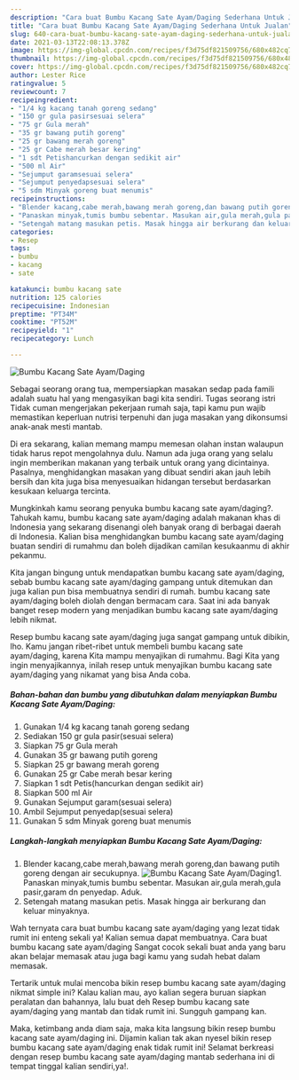 ```yaml
---
description: "Cara buat Bumbu Kacang Sate Ayam/Daging Sederhana Untuk Jualan"
title: "Cara buat Bumbu Kacang Sate Ayam/Daging Sederhana Untuk Jualan"
slug: 640-cara-buat-bumbu-kacang-sate-ayam-daging-sederhana-untuk-jualan
date: 2021-03-13T22:08:13.378Z
image: https://img-global.cpcdn.com/recipes/f3d75df821509756/680x482cq70/bumbu-kacang-sate-ayamdaging-foto-resep-utama.jpg
thumbnail: https://img-global.cpcdn.com/recipes/f3d75df821509756/680x482cq70/bumbu-kacang-sate-ayamdaging-foto-resep-utama.jpg
cover: https://img-global.cpcdn.com/recipes/f3d75df821509756/680x482cq70/bumbu-kacang-sate-ayamdaging-foto-resep-utama.jpg
author: Lester Rice
ratingvalue: 5
reviewcount: 7
recipeingredient:
- "1/4 kg kacang tanah goreng sedang"
- "150 gr gula pasirsesuai selera"
- "75 gr Gula merah"
- "35 gr bawang putih goreng"
- "25 gr bawang merah goreng"
- "25 gr Cabe merah besar kering"
- "1 sdt Petishancurkan dengan sedikit air"
- "500 ml Air"
- "Sejumput garamsesuai selera"
- "Sejumput penyedapsesuai selera"
- "5 sdm Minyak goreng buat menumis"
recipeinstructions:
- "Blender kacang,cabe merah,bawang merah goreng,dan bawang putih goreng dengan air secukupnya."
- "Panaskan minyak,tumis bumbu sebentar. Masukan air,gula merah,gula pasir,garam dn penyedap. Aduk."
- "Setengah matang masukan petis. Masak hingga air berkurang dan keluar minyaknya."
categories:
- Resep
tags:
- bumbu
- kacang
- sate

katakunci: bumbu kacang sate 
nutrition: 125 calories
recipecuisine: Indonesian
preptime: "PT34M"
cooktime: "PT52M"
recipeyield: "1"
recipecategory: Lunch

---
```



![Bumbu Kacang Sate Ayam/Daging](https://img-global.cpcdn.com/recipes/f3d75df821509756/680x482cq70/bumbu-kacang-sate-ayamdaging-foto-resep-utama.jpg)

Sebagai seorang orang tua, mempersiapkan masakan sedap pada famili adalah suatu hal yang mengasyikan bagi kita sendiri. Tugas seorang istri Tidak cuman mengerjakan pekerjaan rumah saja, tapi kamu pun wajib memastikan keperluan nutrisi terpenuhi dan juga masakan yang dikonsumsi anak-anak mesti mantab.

Di era  sekarang, kalian memang mampu memesan olahan instan walaupun tidak harus repot mengolahnya dulu. Namun ada juga orang yang selalu ingin memberikan makanan yang terbaik untuk orang yang dicintainya. Pasalnya, menghidangkan masakan yang dibuat sendiri akan jauh lebih bersih dan kita juga bisa menyesuaikan hidangan tersebut berdasarkan kesukaan keluarga tercinta. 



Mungkinkah kamu seorang penyuka bumbu kacang sate ayam/daging?. Tahukah kamu, bumbu kacang sate ayam/daging adalah makanan khas di Indonesia yang sekarang disenangi oleh banyak orang di berbagai daerah di Indonesia. Kalian bisa menghidangkan bumbu kacang sate ayam/daging buatan sendiri di rumahmu dan boleh dijadikan camilan kesukaanmu di akhir pekanmu.

Kita jangan bingung untuk mendapatkan bumbu kacang sate ayam/daging, sebab bumbu kacang sate ayam/daging gampang untuk ditemukan dan juga kalian pun bisa membuatnya sendiri di rumah. bumbu kacang sate ayam/daging boleh diolah dengan bermacam cara. Saat ini ada banyak banget resep modern yang menjadikan bumbu kacang sate ayam/daging lebih nikmat.

Resep bumbu kacang sate ayam/daging juga sangat gampang untuk dibikin, lho. Kamu jangan ribet-ribet untuk membeli bumbu kacang sate ayam/daging, karena Kita mampu menyajikan di rumahmu. Bagi Kita yang ingin menyajikannya, inilah resep untuk menyajikan bumbu kacang sate ayam/daging yang nikamat yang bisa Anda coba.

<!--inarticleads1-->

##### Bahan-bahan dan bumbu yang dibutuhkan dalam menyiapkan Bumbu Kacang Sate Ayam/Daging:

1. Gunakan 1/4 kg kacang tanah goreng sedang
1. Sediakan 150 gr gula pasir(sesuai selera)
1. Siapkan 75 gr Gula merah
1. Gunakan 35 gr bawang putih goreng
1. Siapkan 25 gr bawang merah goreng
1. Gunakan 25 gr Cabe merah besar kering
1. Siapkan 1 sdt Petis(hancurkan dengan sedikit air)
1. Siapkan 500 ml Air
1. Gunakan Sejumput garam(sesuai selera)
1. Ambil Sejumput penyedap(sesuai selera)
1. Gunakan 5 sdm Minyak goreng buat menumis




<!--inarticleads2-->

##### Langkah-langkah menyiapkan Bumbu Kacang Sate Ayam/Daging:

1. Blender kacang,cabe merah,bawang merah goreng,dan bawang putih goreng dengan air secukupnya.
<img src="https://img-global.cpcdn.com/steps/89711059e912d6f6/160x128cq70/bumbu-kacang-sate-ayamdaging-langkah-memasak-1-foto.jpg" alt="Bumbu Kacang Sate Ayam/Daging">1. Panaskan minyak,tumis bumbu sebentar. Masukan air,gula merah,gula pasir,garam dn penyedap. Aduk.
1. Setengah matang masukan petis. Masak hingga air berkurang dan keluar minyaknya.




Wah ternyata cara buat bumbu kacang sate ayam/daging yang lezat tidak rumit ini enteng sekali ya! Kalian semua dapat membuatnya. Cara buat bumbu kacang sate ayam/daging Sangat cocok sekali buat anda yang baru akan belajar memasak atau juga bagi kamu yang sudah hebat dalam memasak.

Tertarik untuk mulai mencoba bikin resep bumbu kacang sate ayam/daging nikmat simple ini? Kalau kalian mau, ayo kalian segera buruan siapkan peralatan dan bahannya, lalu buat deh Resep bumbu kacang sate ayam/daging yang mantab dan tidak rumit ini. Sungguh gampang kan. 

Maka, ketimbang anda diam saja, maka kita langsung bikin resep bumbu kacang sate ayam/daging ini. Dijamin kalian tak akan nyesel bikin resep bumbu kacang sate ayam/daging enak tidak rumit ini! Selamat berkreasi dengan resep bumbu kacang sate ayam/daging mantab sederhana ini di tempat tinggal kalian sendiri,ya!.

